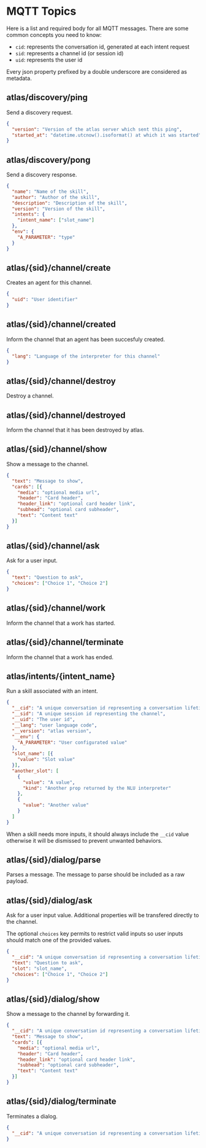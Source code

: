 MQTT Topics
===

Here is a list and required body for all MQTT messages. There are some common concepts you need to know:

- `cid`: represents the conversation id, generated at each intent request
- `sid`: represents a channel id (or session id)
- `uid`: represents the user id

Every json property prefixed by a double underscore are considered as metadata.

## atlas/discovery/ping

Send a discovery request.

```json
{
  "version": "Version of the atlas server which sent this ping",
  "started_at": "datetime.utcnow().isoformat() at which it was started"
}
```

## atlas/discovery/pong

Send a discovery response.

```json
{
  "name": "Name of the skill",
  "author": "Author of the skill",
  "description": "Description of the skill",
  "version": "Version of the skill",
  "intents": {
    "intent_name": ["slot_name"]
  },
  "env": {
    "A_PARAMETER": "type"
  }
}
```

## atlas/{sid}/channel/create

Creates an agent for this channel.

```json
{
  "uid": "User identifier"
}
```

## atlas/{sid}/channel/created

Inform the channel that an agent has been succesfuly created.

```json
{
  "lang": "Language of the interpreter for this channel"
}
```   

## atlas/{sid}/channel/destroy

Destroy a channel.

## atlas/{sid}/channel/destroyed

Inform the channel that it has been destroyed by atlas.

## atlas/{sid}/channel/show

Show a message to the channel.

```json
{
  "text": "Message to show",
  "cards": [{
    "media": "optional media url", 
    "header": "Card header", 
    "header_link": "optional card header link", 
    "subhead": "optional card subheader",
    "text": "Content text"
  }]
}
```

## atlas/{sid}/channel/ask

Ask for a user input.

```json
{
  "text": "Question to ask",
  "choices": ["Choice 1", "Choice 2"]
}
```

## atlas/{sid}/channel/work

Inform the channel that a work has started.

## atlas/{sid}/channel/terminate

Inform the channel that a work has ended.

## atlas/intents/{intent_name}

Run a skill associated with an intent.

```json
{
  "__cid": "A unique conversation id representing a conversation lifetime",
  "__sid": "A unique session id representing the channel",
  "__uid": "The user id",
  "__lang": "user language code",
  "__version": "atlas version",
  "__env": {
    "A_PARAMETER": "User configurated value"
  },
  "slot_name": [{
    "value": "Slot value"
  }],
  "another_slot": [
    {
      "value": "A value",
      "kind": "Another prop returned by the NLU interpreter"
    },
    {
      "value": "Another value"
    }
  ]
}
```

When a skill needs more inputs, it should always include the `__cid` value otherwise it will be dismissed to prevent unwanted behaviors.

## atlas/{sid}/dialog/parse

Parses a message. The message to parse should be included as a raw payload.

## atlas/{sid}/dialog/ask

Ask for a user input value. Additional properties will be transfered directly to the channel.

The optional `choices` key permits to restrict valid inputs so user inputs should match one of the provided values.

```json
{
  "__cid": "A unique conversation id representing a conversation lifetime",
  "text": "Question to ask",
  "slot": "slot_name",
  "choices": ["Choice 1", "Choice 2"]
}
```

## atlas/{sid}/dialog/show

Show a message to the channel by forwarding it.

```json
{
  "__cid": "A unique conversation id representing a conversation lifetime",
  "text": "Message to show",
  "cards": [{
    "media": "optional media url", 
    "header": "Card header", 
    "header_link": "optional card header link", 
    "subhead": "optional card subheader",
    "text": "Content text"
  }]
}
```

## atlas/{sid}/dialog/terminate

Terminates a dialog.

```json
{
  "__cid": "A unique conversation id representing a conversation lifetime",
}
```
